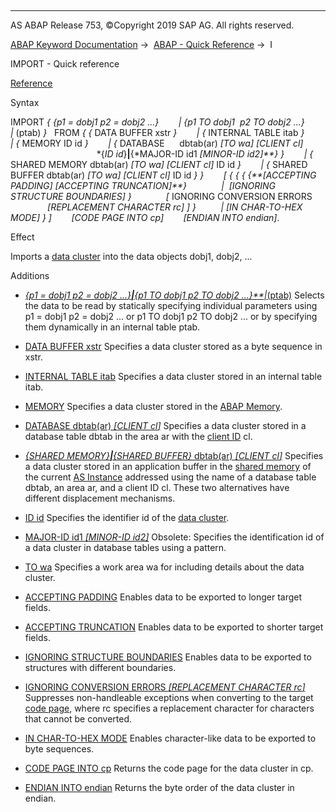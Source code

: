   

* * *

AS ABAP Release 753, ©Copyright 2019 SAP AG. All rights reserved.

[ABAP Keyword Documentation](https://help.sap.com/doc/abapdocu_753_index_htm/7.53/en-US/abenabap.htm) →  [ABAP - Quick Reference](https://help.sap.com/doc/abapdocu_753_index_htm/7.53/en-US/abenabap_shortref.htm) →  I

IMPORT - Quick reference

[Reference](https://help.sap.com/doc/abapdocu_753_index_htm/7.53/en-US/abapimport_data_cluster.htm)

Syntax

IMPORT *{* *{*p1 = dobj1 p2 = dobj2 ...*}*
       *|* *{*p1 TO dobj1  p2 TO dobj2 ...*}*
       *|* (ptab) *}*
  FROM *{* *{* DATA BUFFER xstr *}*
       *|* *{* INTERNAL TABLE itab *}*
       *|* *{* MEMORY ID id *}*
       *|* *{* DATABASE      dbtab(ar) *\[*TO wa*\]* *\[*CLIENT cl*\]*
                                   *{*ID id*}**|**{*MAJOR-ID id1 *\[*MINOR-ID id2*\]**}* *}*
       *|* *{* SHARED MEMORY dbtab(ar) *\[*TO wa*\]* *\[*CLIENT cl*\]* ID id *}*
       *|* *{* SHARED BUFFER dbtab(ar) *\[*TO wa*\]* *\[*CLIENT cl*\]* ID id *}* *}*
       *\[* *{* *{* *{* *{**\[*ACCEPTING PADDING*\]* *\[*ACCEPTING TRUNCATION*\]**}*
             *|*  *\[*IGNORING STRUCTURE BOUNDARIES*\]* *}*
             *\[* IGNORING CONVERSION ERRORS
               *\[*REPLACEMENT CHARACTER rc*\]* *\]* *}*
         *|* *\[*IN CHAR-TO-HEX MODE*\]* *}* *\]*
       *\[*CODE PAGE INTO cp*\]*
       *\[*ENDIAN INTO endian*\]*.

Effect

Imports a [data cluster](https://help.sap.com/doc/abapdocu_753_index_htm/7.53/en-US/abendata_cluster_glosry.htm "Glossary Entry") into the data objects dobj1, dobj2, ...

Additions

-   [*{*p1 = dobj1 p2 = dobj2 ...*}**|**{*p1 TO dobj1 p2 TO dobj2 ...*}**|*(ptab)](https://help.sap.com/doc/abapdocu_753_index_htm/7.53/en-US/abapimport_parameterlist.htm)
    Selects the data to be read by statically specifying individual parameters using p1 = dobj1 p2 = dobj2 ... or p1 TO dobj1 p2 TO dobj2 ... or by specifying them dynamically in an internal table ptab.
    
-   [DATA BUFFER xstr](https://help.sap.com/doc/abapdocu_753_index_htm/7.53/en-US/abapimport_medium.htm)
    Specifies a data cluster stored as a byte sequence in xstr.
    
-   [INTERNAL TABLE itab](https://help.sap.com/doc/abapdocu_753_index_htm/7.53/en-US/abapimport_medium.htm)
    Specifies a data cluster stored in an internal table itab.
    
-   [MEMORY](https://help.sap.com/doc/abapdocu_753_index_htm/7.53/en-US/abapimport_medium.htm)
    Specifies a data cluster stored in the [ABAP Memory](https://help.sap.com/doc/abapdocu_753_index_htm/7.53/en-US/abenabap_memory_glosry.htm "Glossary Entry").
    
-   [DATABASE dbtab(ar) *\[*CLIENT cl*\]*](https://help.sap.com/doc/abapdocu_753_index_htm/7.53/en-US/abapimport_medium.htm)
    Specifies a data cluster stored in a database table dbtab in the area ar with the [client ID](https://help.sap.com/doc/abapdocu_753_index_htm/7.53/en-US/abenclient_identifier_glosry.htm "Glossary Entry") cl.
    
-   [*{*SHARED MEMORY*}**|**{*SHARED BUFFER*}* dbtab(ar) *\[*CLIENT cl*\]*](https://help.sap.com/doc/abapdocu_753_index_htm/7.53/en-US/abapimport_medium.htm)
    Specifies a data cluster stored in an application buffer in the [shared memory](https://help.sap.com/doc/abapdocu_753_index_htm/7.53/en-US/abenshared_memory_glosry.htm "Glossary Entry") of the current [AS Instance](https://help.sap.com/doc/abapdocu_753_index_htm/7.53/en-US/abenapplication_server_glosry.htm "Glossary Entry") addressed using the name of a database table dbtab, an area ar, and a client ID cl. These two alternatives have different displacement mechanisms.
    
-   [ID id](https://help.sap.com/doc/abapdocu_753_index_htm/7.53/en-US/abapimport_medium.htm)
    Specifies the identifier id of the [data cluster](https://help.sap.com/doc/abapdocu_753_index_htm/7.53/en-US/abendata_cluster_glosry.htm "Glossary Entry").
    
-   [MAJOR-ID id1 *\[*MINOR-ID id2*\]*](https://help.sap.com/doc/abapdocu_753_index_htm/7.53/en-US/abapimport_obsolete_id.htm)
    Obsolete: Specifies the identification id of a data cluster in database tables using a pattern.
    
-   [TO wa](https://help.sap.com/doc/abapdocu_753_index_htm/7.53/en-US/abapimport_medium.htm)
    Specifies a work area wa for including details about the data cluster.
    
-   [ACCEPTING PADDING](https://help.sap.com/doc/abapdocu_753_index_htm/7.53/en-US/abapimport_conversion.htm)
    Enables data to be exported to longer target fields.
    
-   [ACCEPTING TRUNCATION](https://help.sap.com/doc/abapdocu_753_index_htm/7.53/en-US/abapimport_conversion.htm)
    Enables data to be exported to shorter target fields.
    
-   [IGNORING STRUCTURE BOUNDARIES](https://help.sap.com/doc/abapdocu_753_index_htm/7.53/en-US/abapimport_conversion.htm)
    Enables data to be exported to structures with different boundaries.
    
-   [IGNORING CONVERSION ERRORS *\[*REPLACEMENT CHARACTER rc*\]*](https://help.sap.com/doc/abapdocu_753_index_htm/7.53/en-US/abapimport_conversion.htm)
    Suppresses non-handleable exceptions when converting to the target [code page](https://help.sap.com/doc/abapdocu_753_index_htm/7.53/en-US/abencodepage_glosry.htm "Glossary Entry"), where rc specifies a replacement character for characters that cannot be converted.
    
-   [IN CHAR-TO-HEX MODE](https://help.sap.com/doc/abapdocu_753_index_htm/7.53/en-US/abapimport_conversion.htm)
    Enables character-like data to be exported to byte sequences.
    
-   [CODE PAGE INTO cp](https://help.sap.com/doc/abapdocu_753_index_htm/7.53/en-US/abapimport_conversion.htm)
    Returns the code page for the data cluster in cp.
    
-   [ENDIAN INTO endian](https://help.sap.com/doc/abapdocu_753_index_htm/7.53/en-US/abapimport_conversion.htm)
    Returns the byte order of the data cluster in endian.